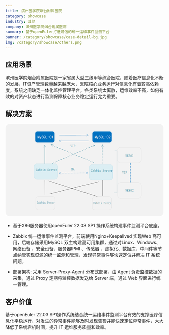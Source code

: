 ```yaml
---
title: 滨州医学院烟台附属医院
category: showcase
industry: 其他
company: 滨州医学院烟台附属医院
summary: 基于openEuler打造可信的统一运维事件监测平台
banner: /category/showcase/case-detail-bg.jpg
img: /category/showcase/others.png
---
```


## 应用场景

滨州医学院烟台附属医院是一家省属大型三级甲等综合医院，随着医疗信息化不断的发展，IT资产管理数量越来越庞大，医院核心业务运行对信息化有着较高依赖度，系统之间缺乏一体化监控管理平台，各类系统太离散，运维效率不高，如何有效的对资产状态进行监测保障核心业务稳定运行尤为重要。




## 解决方案

<div class="case-img"><img src="./xh.png"/></div>



- 基于X86服务器使用openEuler 22.03 SP1 操作系统构建事件监测平台底座。

- Zabbix 统一运维事件监测平台，前端使用Nginx+Keepalived 实现Web 高可用，后端存储采用MySQL 双主构建高可用集群，通过对Linux、Windows、网络设备 、安全设备、服务器IPMI 、传感器 、虚拟化、数据库、中间件等节点纳管实现资源的统一监测和管理，发现异常事件够快速定位并解决 IT 系统问题。

- 部署架构: 采用 Server-Proxy-Agent  分布式部署，由 Agent 负责监控数据的采集，通过 Proxy 定期将监控数据发送给 Server 端，通过 Web 界面进行统一管理。



## 客户价值

基于openEuler 22.03 SP1操作系统结合统一运维事件监测平台有效的支撑医疗信息化平稳运行，对发生的异常事件能够及时发现告警并能快速定位异常事件，大大降低了系统宕机时间，提升 IT 运维服务质量和效率。




